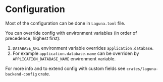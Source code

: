 # Configuration

Most of the configuration can be done in `Laguna.toml` file.

You can override config with environment variables (in order of precedence, highest first):

1. `DATABASE_URL` environment variable overrides `application.database`.
2. For example `application.database.name` can be overriden by `APPLICATION_DATABASE_NAME` environment variable.

For more info and to extend config with custom fields see `crates/laguna-backend-config` crate.